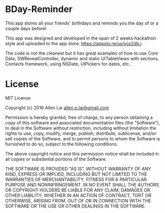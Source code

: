 # BDay-Reminder

This app stores all your friends' birthdays and reminds you the day of or a couple days before!

This app was designed and developed in the span of 2 weeks hackathon style and uploaded to the app store. https://appsto.re/us/voz2db.i

The code is not the cleanest but it has great examples of how to use Core Data, SWRevealController, dynamic and static UITableViews with sections, Contacts framework, using NSDate, UIPickers for dates, etc..



# License

MIT License

Copyright (c) 2016 Allen Lai allen.p.lai@gmail.com

Permission is hereby granted, free of charge, to any person obtaining a copy
of this software and associated documentation files (the "Software"), to deal
in the Software without restriction, including without limitation the rights
to use, copy, modify, merge, publish, distribute, sublicense, and/or sell
copies of the Software, and to permit persons to whom the Software is
furnished to do so, subject to the following conditions:

The above copyright notice and this permission notice shall be included in all
copies or substantial portions of the Software.

THE SOFTWARE IS PROVIDED "AS IS", WITHOUT WARRANTY OF ANY KIND, EXPRESS OR
IMPLIED, INCLUDING BUT NOT LIMITED TO THE WARRANTIES OF MERCHANTABILITY,
FITNESS FOR A PARTICULAR PURPOSE AND NONINFRINGEMENT. IN NO EVENT SHALL THE
AUTHORS OR COPYRIGHT HOLDERS BE LIABLE FOR ANY CLAIM, DAMAGES OR OTHER
LIABILITY, WHETHER IN AN ACTION OF CONTRACT, TORT OR OTHERWISE, ARISING FROM,
OUT OF OR IN CONNECTION WITH THE SOFTWARE OR THE USE OR OTHER DEALINGS IN THE
SOFTWARE.
